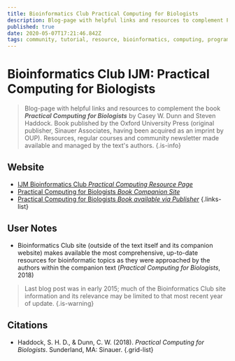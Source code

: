```yaml
---
title: Bioinformatics Club Practical Computing for Biologists
description: Blog-page with helpful links and resources to complement Practical Computing for Biologists by Casey W. Dunn and Steven Haddock.
published: true
date: 2020-05-07T17:21:46.842Z
tags: community, tutorial, resource, bioinformatics, computing, programming, computational biology
---
```


# Bioinformatics Club IJM: Practical Computing for Biologists

> Blog-page with helpful links and resources to complement the book <b><i>Practical Computing for Biologists</b></i> by Casey W. Dunn and Steven Haddock. Book published by the Oxford University Press (original publisher, Sinauer Associates, having been acquired as an imprint by OUP). Resources, regular courses and community newsletter made available and managed by the text's authors.
{.is-info}

## Website

- [IJM Bioinformatics Club *Practical Computing Resource Page*](http://blog.bioinfoclub.org/?page_id=111)
- [Practical Computing for Biologists *Book Companion Site*](http://practicalcomputing.org/about.html)
- [Practical Computing for Biologists *Book available via Publisher*](https://global.oup.com/ushe/product/practical-computing-for-biologists-9780878933914?cc=us&lang=en&q=sinauer)
{.links-list}

## User Notes
- Bioinformatics Club site (outside of the text itself and its companion website) makes available the most comprehensive, up-to-date resources for bioinformatic topics as they were approached by the authors within the companion text (<i>Practical Computing for Biologists</i>, 2018)

> Last blog post was in early 2015; much of the Bioinformatics Club site information and its relevance may be limited to that most recent year of update.
{.is-warning}


## Citations
- Haddock, S. H. D., & Dunn, C. W. (2018). <i>Practical Computing for Biologists</i>. Sunderland, MA: Sinauer.
{.grid-list}

